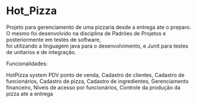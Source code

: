 # Hot_Pizza

Projeto para gerenciamento de uma pizzaria desde a entrega ate o preparo. O mesmo foi desenvolvido na disciplina de Padrões de Projetos e posteriormente em testes de software,  
foi utilizando a linguagem java para o desenvolvimento, e Junit para testes de unitarios e de integração. 

Funcionalidades:

HotPizza system PDV ponto de venda, Cadastro de clientes, Cadastro de funcionários, Cadastro de pizza, Cadastro de ingredientes, Gerenciamento financeiro,
Níveis de acesso por funcionários, Controle da produção da pizza ate a entrega

